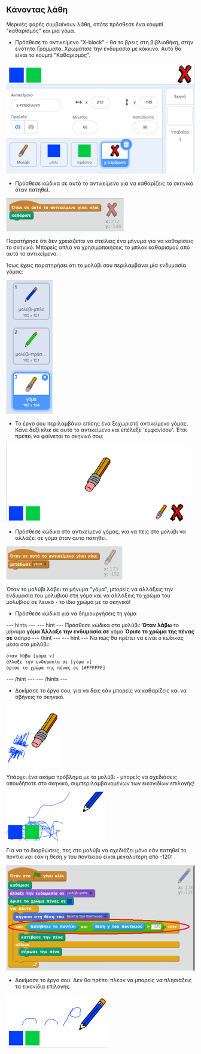 ## Κάνοντας λάθη

Μερικές φορές συμβαίνουν λάθη, οπότε πρόσθεσε ένα κουμπί "καθαρισμός" και μια γόμα.

+ Πρόσθεσε το αντικείμενο "X-block" - θα το βρεις στη βιβλιοθήκη, στην ενότητα Γράμματα. Χρωμάτισε την ενδυμασία με κόκκινο. Αυτό θα είναι το κουμπί "Καθαρισμός".

![screenshot](images/paint-x.png)

+ Πρόσθεσε κώδικα σε αυτό το αντικείμενο για να καθαρίζεις το σκηνικό όταν πατηθεί.

![Καθαρή σκηνή](images/clear-stage.png)

Παρατήρησε ότι δεν χρειάζεται να στείλεις ένα μήνυμα για να καθαρίσεις το σκηνικό. Μπορείς απλά να χρησιμοποιήσεις το μπλοκ καθαρισμού από αυτό το αντικείμενο.

Ίσως έχεις παρατηρήσει ότι το μολύβι σου περιλαμβάνει μία ενδυμασία γόμας:

![screenshot](images/paint-eraser-costume.png)

+ Το έργο σου περιλαμβάνει επίσης ένα ξεχωριστό αντικείμενο γόμας. Κάνε δεξί κλικ σε αυτό το αντικείμενο και επέλεξε 'εμφανίσου'. Έτσι πρέπει να φαίνεται το σκηνικό σου:

![screenshot](images/paint-eraser-stage.png)

+ Πρόσθεσε κώδικα στο αντικείμενο γόμας, για να πεις στο μολύβι να αλλάζει σε γόμα όταν αυτό πατηθεί.

![Γόμα εκπομπής](images/broadcast-eraser.png)

Όταν το μολύβι λάβει το μήνυμα "γόμα", μπορείς να αλλάξεις την ενδυμασία του μολυβιού στη γόμα και να αλλάξεις το χρώμα του μολυβιού σε λευκό - το ίδιο χρώμα με το σκηνικό!

+ Πρόσθεσε κώδικα για να δημιουργήσεις τη γόμα

\--- hints \--- \--- hint \--- Πρόσθεσε κώδικα στο μολύβι: **Όταν λάβω** το μήνυμα **γόμα** **Άλλαξε την ενδυμασία σε** γόμα **Όρισε το χρώμα της πένας σε** άσπρο \--- /hint \--- \--- hint \--- Να πώς θα πρέπει να είναι ο κώδικας μέσα στο μολύβι:

```blocks
όταν λάβω [γόμα v]
άλλαξε την ενδυμασία σε [γόμα v]
όρισε το χρώμα της πένας σε [#FFFFFF]
```

\--- /hint \--- \--- /hints \---

+ Δοκίμασε το έργο σου, για να δεις εάν μπορείς να καθαρίζεις και να σβήνεις το σκηνικό.

![screenshot](images/paint-erase-test.png)

Υπάρχει ένα ακόμα πρόβλημα με το μολύβι - μπορείς να σχεδιάσεις οπουδήποτε στο σκηνικό, συμπεριλαμβανομένων των εικονιδίων επιλογής!

![screenshot](images/paint-draw-problem.png)

Για να το διορθώσεις, πες στο μολύβι να σχεδιάζει μόνο εάν πατηθεί το ποντίκι *και* εάν η θέση y του ποντικιού είναι μεγαλύτερη από -120:

![screenshot](images/pencil-gt-code.png)

+ Δοκίμασε το έργο σου. Δεν θα πρέπει πλέον να μπορείς να πλησιάζεις τα εικονίδια επιλογής.

![screenshot](images/paint-fixed.png)